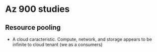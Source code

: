 
# Az 900 studies

## Resource pooling

- A cloud caracteristic. Compute, network, and storage appears to be infinite to cloud tenant (we as a consumers) 